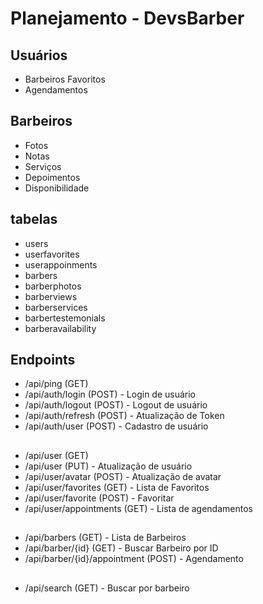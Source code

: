 # Planejamento - DevsBarber

## Usuários
* Barbeiros Favoritos
* Agendamentos

## Barbeiros
* Fotos
* Notas
* Serviços
* Depoimentos
* Disponibilidade

## tabelas
* users
* userfavorites
* userappoinments
* barbers
* barberphotos
* barberviews
* barberservices
* barbertestemonials
* barberavailability

## Endpoints

* /api/ping (GET)
* /api/auth/login (POST) - Login de usuário
* /api/auth/logout (POST) - Logout de usuário
* /api/auth/refresh (POST) - Atualização de Token
* /api/auth/user (POST) - Cadastro de usuário

##

* /api/user (GET)
* /api/user (PUT) - Atualização de usuário
* /api/user/avatar (POST) - Atualização de avatar
* /api/user/favorites (GET) - Lista de Favoritos
* /api/user/favorite (POST) - Favoritar
* /api/user/appointments (GET) - Lista de agendamentos

##

* /api/barbers (GET) - Lista de Barbeiros
* /api/barber/{id} (GET) - Buscar Barbeiro por ID
* /api/barber/{id}/appointment (POST) - Agendamento

##

* /api/search (GET) - Buscar por barbeiro